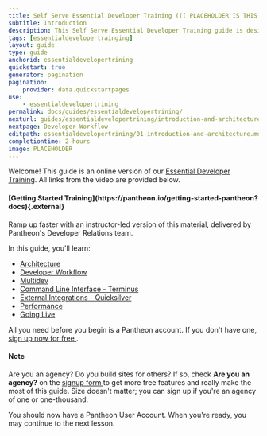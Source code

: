 ```yaml
---
title: Self Serve Essential Developer Training ((( PLACEHOLDER IS THIS THE NAME???)))
subtitle: Introduction
description: This Self Serve Essential Developer Training guide is designed to help any Pantheon user quickly master workflow and tooling
tags: [essentialdevelopertrainging]
layout: guide
type: guide
anchorid: essentialdevelopertrining
quickstart: true
generator: pagination
pagination:
    provider: data.quickstartpages
use:
    - essentialdevelopertrining
permalink: docs/guides/essentialdevelopertrining/
nexturl: guides/essentialdevelopertrining/introduction-and-architecture/
nextpage: Developer Workflow
editpath: essentialdevelopertrining/01-introduction-and-architecture.md
completiontime: 2 hours
image: PLACEHOLDER 
---
```


Welcome! This guide is an online version of our [Essential Developer Training](PLACEHOLDER).
All links from the video are provided below.
 <div class="enablement" markdown="1">
  <h4 class="info" markdown="1">[Getting Started Training](https://pantheon.io/getting-started-pantheon?docs){.external}</h4>
  Ramp up faster with an instructor-led version of this material, delivered by Pantheon's Developer Relations team.
</div>

In this guide, you'll learn:

- [Architecture](guides/essentialdevelopertrining/developer-workflow/introduction-and-architecture)
- [Developer Workflow](guides/essentialdevelopertrining/developer-workflow/)
- [Multidev](guides/essentialdevelopertrining/multidev/)
- [Command Line Interface - Terminus](guides/essentialdevelopertrining/terminus-cli)
- [External Integrations - Quicksilver](guides/essentialdevelopertrining/quicksilver-external-integrations)
- [Performance](guides/essentialdevelopertrining/performance)
- [Going Live](guides/essentialdevelopertrining/going-live)

All you need before you begin is a Pantheon account. If you don't have one, <a href="https://pantheon.io/register" target="_blank">sign up now for free <span class="glyphicons glyphicons-new-window-alt"></span></a>.

<div class="alert alert-info">
<h4 class="info">Note</h4>
<p>Are you an agency? Do you build sites for others? If so, check <strong>Are you an agency?</strong> on the <a href="https://pantheon.io/register" target="_blank">signup form <span class="glyphicons glyphicons-new-window-alt"></span></a> to get more free features and really make the most of this guide. Size doesn't matter; you can sign up if you're an agency of one or one-thousand.
</p></div>

You should now have a Pantheon User Account. When you're ready, you may continue to the next lesson.